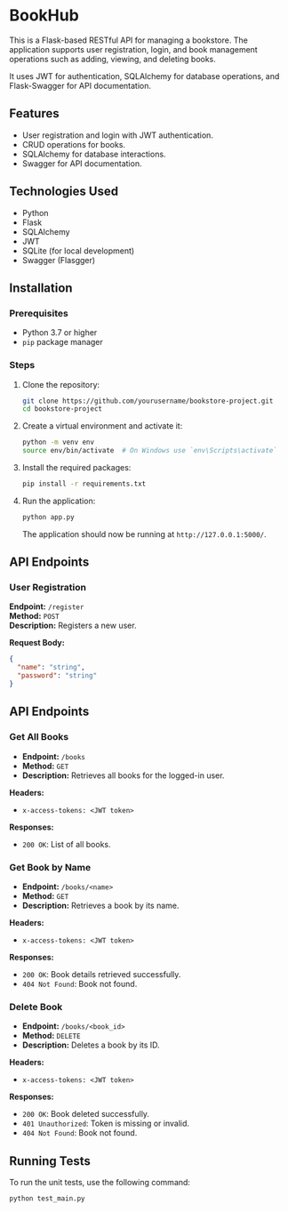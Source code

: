 
# BookHub

This is a Flask-based RESTful API for managing a bookstore. The application supports user registration, login, and book management operations such as adding, viewing, and deleting books. 

It uses JWT for authentication, SQLAlchemy for database operations, and Flask-Swagger for API documentation.

## Features

- User registration and login with JWT authentication.
- CRUD operations for books.
- SQLAlchemy for database interactions.
- Swagger for API documentation.

## Technologies Used

- Python
- Flask
- SQLAlchemy
- JWT
- SQLite (for local development)
- Swagger (Flasgger)

## Installation

### Prerequisites

- Python 3.7 or higher
- `pip` package manager

### Steps

1. Clone the repository:

    ```bash
    git clone https://github.com/yourusername/bookstore-project.git
    cd bookstore-project
    ```

2. Create a virtual environment and activate it:

    ```bash
    python -m venv env
    source env/bin/activate  # On Windows use `env\Scripts\activate`
    ```

3. Install the required packages:

    ```bash
    pip install -r requirements.txt
    ```

4. Run the application:

    ```bash
    python app.py
    ```

    The application should now be running at `http://127.0.0.1:5000/`.

## API Endpoints

### User Registration

**Endpoint:** `/register`  
**Method:** `POST`  
**Description:** Registers a new user.

**Request Body:**

```json
{
  "name": "string",
  "password": "string"
}
```

## API Endpoints

### Get All Books

- **Endpoint:** `/books`
- **Method:** `GET`
- **Description:** Retrieves all books for the logged-in user.

**Headers:**

- `x-access-tokens: <JWT token>`

**Responses:**

- `200 OK`: List of all books.

### Get Book by Name

- **Endpoint:** `/books/<name>`
- **Method:** `GET`
- **Description:** Retrieves a book by its name.

**Headers:**

- `x-access-tokens: <JWT token>`

**Responses:**

- `200 OK`: Book details retrieved successfully.
- `404 Not Found`: Book not found.

### Delete Book

- **Endpoint:** `/books/<book_id>`
- **Method:** `DELETE`
- **Description:** Deletes a book by its ID.

**Headers:**

- `x-access-tokens: <JWT token>`

**Responses:**

- `200 OK`: Book deleted successfully.
- `401 Unauthorized`: Token is missing or invalid.
- `404 Not Found`: Book not found.

## Running Tests

To run the unit tests, use the following command:

```bash
python test_main.py

